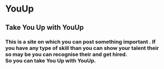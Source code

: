 # YouUp
<h2>Take You Up with YouUp</h2>
<h3>This is a site on which you can post something important . If you have any type of skill than you can show your talent their so may be you can recognise their and get hired.<br>
So you can take You Up with YouUp.</h3>

